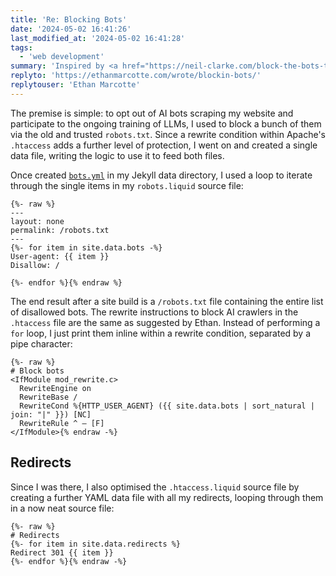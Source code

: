 ```yaml
---
title: 'Re: Blocking Bots'
date: '2024-05-02 16:41:26'
last_modified_at: '2024-05-02 16:41:28'
tags:
  - 'web development'
summary: 'Inspired by <a href="https://neil-clarke.com/block-the-bots-that-feed-ai-models-by-scraping-your-website/">Neil Clarke</a> and Ethan Marcotte, I moved my list of crawlers to a Jekyll YAML data file, and now use it to compile both the <code>.htaccess</code> and <code>robots.txt</code> files.'
replyto: 'https://ethanmarcotte.com/wrote/blockin-bots/'
replytouser: 'Ethan Marcotte'
---
```

The premise is simple: to opt out of AI bots scraping my website and participate to the ongoing training of LLMs, I used to block a bunch of them via the old and trusted `robots.txt`. Since a rewrite condition within Apache's `.htaccess` adds a further level of protection, I went on and created a single data file, writing the logic to use it to feed both files.

Once created [`bots.yml`](https://github.com/simonesilvestroni/m2m-website/blob/main/_data/bots.yml) in my Jekyll data directory, I used a loop to iterate through the single items in my `robots.liquid` source file:

```
{%- raw %}
---
layout: none
permalink: /robots.txt
---
{%- for item in site.data.bots -%}
User-agent: {{ item }}
Disallow: /

{%- endfor %}{% endraw %}
```

The end result after a site build is a `/robots.txt` file containing the entire list of disallowed bots. The rewrite instructions to block AI crawlers in the `.htaccess` file are the same as suggested by Ethan. Instead of performing a `for` loop, I just print them inline within a rewrite condition, separated by a pipe character:

```
{%- raw %}
# Block bots
<IfModule mod_rewrite.c>
  RewriteEngine on
  RewriteBase /
  RewriteCond %{HTTP_USER_AGENT} ({{ site.data.bots | sort_natural | join: "|" }}) [NC]
  RewriteRule ^ – [F]
</IfModule>{% endraw -%}
```

## Redirects

Since I was there, I also optimised the `.htaccess.liquid` source file by creating a further YAML data file with all my redirects, looping through them in a now neat source file:

```
{%- raw %}
# Redirects
{%- for item in site.data.redirects %}
Redirect 301 {{ item }}
{%- endfor %}{% endraw -%}
```